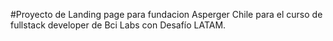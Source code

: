 #Proyecto de Landing page para fundacion Asperger Chile para el curso de fullstack developer de Bci Labs con Desafío LATAM.
